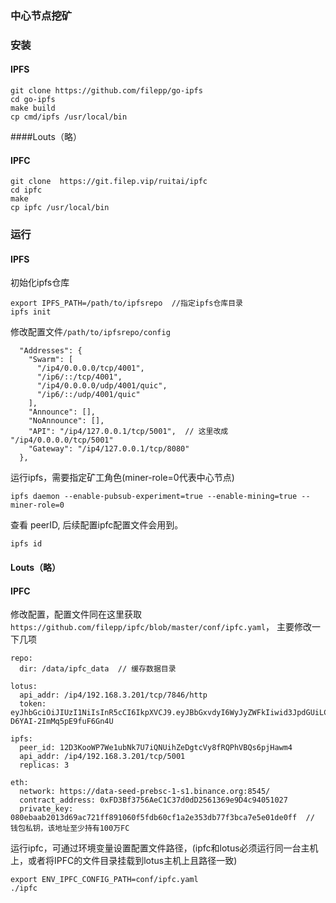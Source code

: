 
### 中心节点挖矿
### 安装
#### IPFS
```
git clone https://github.com/filepp/go-ipfs
cd go-ipfs
make build
cp cmd/ipfs /usr/local/bin
```
####Louts（略）
#### IPFC
```
git clone  https://git.filep.vip/ruitai/ipfc
cd ipfc
make
cp ipfc /usr/local/bin
```
### 运行
#### IPFS

初始化ipfs仓库
```
export IPFS_PATH=/path/to/ipfsrepo  //指定ipfs仓库目录
ipfs init
```

修改配置文件`/path/to/ipfsrepo/config`
```
  "Addresses": {
    "Swarm": [
      "/ip4/0.0.0.0/tcp/4001",
      "/ip6/::/tcp/4001",
      "/ip4/0.0.0.0/udp/4001/quic",
      "/ip6/::/udp/4001/quic"
    ],
    "Announce": [],
    "NoAnnounce": [],
    "API": "/ip4/127.0.0.1/tcp/5001",  // 这里改成 "/ip4/0.0.0.0/tcp/5001"
    "Gateway": "/ip4/127.0.0.1/tcp/8080"
  },

```

运行ipfs，需要指定矿工角色(miner-role=0代表中心节点)
```
ipfs daemon --enable-pubsub-experiment=true --enable-mining=true --miner-role=0
```

查看 peerID, 后续配置ipfc配置文件会用到。
```
ipfs id
```

#### Louts（略）

#### IPFC

修改配置，配置文件同在这里获取 `https://github.com/filepp/ipfc/blob/master/conf/ipfc.yaml`， 主要修改一下几项
```
repo:
  dir: /data/ipfc_data  // 缓存数据目录

lotus:
  api_addr: /ip4/192.168.3.201/tcp/7846/http
  token: eyJhbGciOiJIUzI1NiIsInR5cCI6IkpXVCJ9.eyJBbGxvdyI6WyJyZWFkIiwid3JpdGUiLCJzaWduIiwiYWRtaW4iXX0.5xj_v75Dgl9Mf0d8Tdz-D6YAI-2ImMq5pE9fuF6Gn4U

ipfs:
  peer_id: 12D3KooWP7We1ubNk7U7iQNUihZeDgtcVy8fRQPhVBQs6pjHawm4
  api_addr: /ip4/192.168.3.201/tcp/5001
  replicas: 3

eth:
  network: https://data-seed-prebsc-1-s1.binance.org:8545/
  contract_address: 0xFD3Bf3756AeC1C37d0dD2561369e9D4c94051027
  private_key: 080ebaab2013d69ac721ff891060f5fdb60cf1a2e353db77f3bca7e5e01de0ff  // 钱包私钥，该地址至少持有100万FC
```

运行ipfc，可通过环境变量设置配置文件路径，(ipfc和lotus必须运行同一台主机上，或者将IPFC的文件目录挂载到lotus主机上且路径一致)
```
export ENV_IPFC_CONFIG_PATH=conf/ipfc.yaml
./ipfc
```

